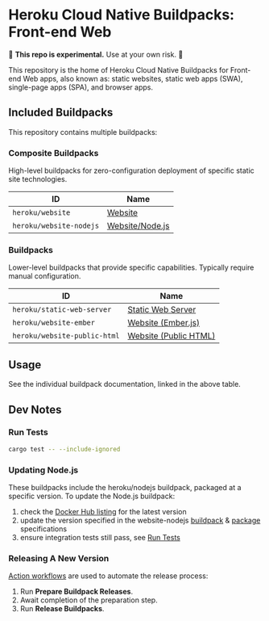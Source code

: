 # Heroku Cloud Native Buildpacks: Front-end Web

🚧 **This repo is experimental.** Use at your own risk. 🚧

This repository is the home of Heroku Cloud Native Buildpacks for Front-end Web apps, also known as: static websites, static web apps (SWA), single-page apps (SPA), and browser apps.

## Included Buildpacks

This repository contains multiple buildpacks:

### Composite Buildpacks

High-level buildpacks for zero-configuration deployment of specific static site technologies.

| ID                           | Name                                                          |
|------------------------------|---------------------------------------------------------------|
| `heroku/website`             | [Website](meta-buildpacks/website/README.md)                  |
| `heroku/website-nodejs`      | [Website/Node.js](meta-buildpacks/website-nodejs/README.md)   |

### Buildpacks

Lower-level buildpacks that provide specific capabilities. Typically require manual configuration.

| ID                           | Name                                                              |
|------------------------------|-------------------------------------------------------------------|
| `heroku/static-web-server`   | [Static Web Server](buildpacks/static-web-server/README.md)       |
| `heroku/website-ember`       | [Website (Ember.js)](buildpacks/website-ember/README.md)          |
| `heroku/website-public-html` | [Website (Public HTML)](buildpacks/website-public-html/README.md) |

## Usage

See the individual buildpack documentation, linked in the above table.

## Dev Notes

### Run Tests

```bash
cargo test -- --include-ignored
```

### Updating Node.js

These buildpacks include the heroku/nodejs buildpack, packaged at a specific version. To update the Node.js buildpack:

1. check the [Docker Hub listing](https://hub.docker.com/r/heroku/buildpack-nodejs/tags) for the latest version
1. update the version specified in the website-nodejs [buildpack](meta-buildpacks/website-nodejs/buildpack.toml) & [package](meta-buildpacks/website-nodejs/package.toml) specifications
1. ensure integration tests still pass, see [Run Tests](#run-tests)

### Releasing A New Version

[Action workflows](https://github.com/heroku/buildpacks-frontend-web/actions) are used to automate the release process:

1. Run **Prepare Buildpack Releases**.
1. Await completion of the preparation step.
1. Run **Release Buildpacks**.
